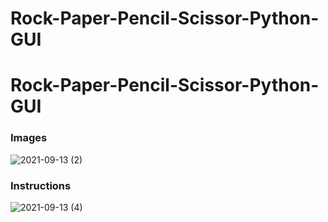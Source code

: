 ﻿# Rock-Paper-Pencil-Scissor-Python-GUI
# Rock-Paper-Pencil-Scissor-Python-GUI

 ### Images
 
![2021-09-13 (2)](https://user-images.githubusercontent.com/88131508/133028028-8496fb44-364b-4266-bd33-4e6d5d9c3c1b.png)

### Instructions


![2021-09-13 (4)](https://user-images.githubusercontent.com/88131508/133028433-93bb52d4-ef90-4f0c-b179-52c07b09ca15.png)

